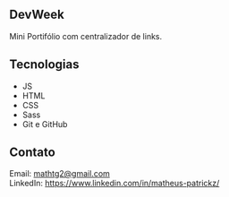 ## DevWeek

Mini Portifólio com centralizador de links.

## Tecnologias 

- JS
- HTML
- CSS
- Sass
- Git e GitHub

## Contato

Email: mathtg2@gmail.com
<br/>
LinkedIn: https://www.linkedin.com/in/matheus-patrickz/